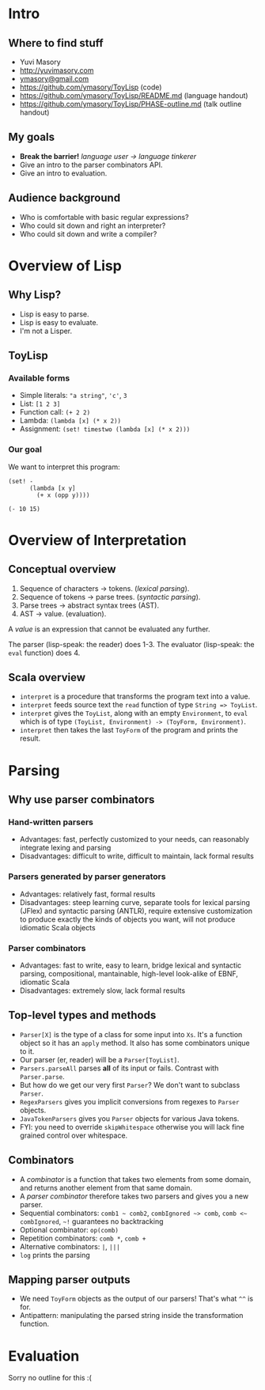 # Intro #
## Where to find stuff ##
- Yuvi Masory
- http://yuvimasory.com
- ymasory@gmail.com
- https://github.com/ymasory/ToyLisp (code)
- https://github.com/ymasory/ToyLisp/README.md (language handout)
- https://github.com/ymasory/ToyLisp/PHASE-outline.md (talk outline handout)

## My goals ##
- **Break the barrier!** *language user -> language tinkerer*
- Give an intro to the parser combinators API.
- Give an intro to evaluation.

## Audience background ##
- Who is comfortable with basic regular expressions?
- Who could sit down and right an interpreter?
- Who could sit down and write a compiler?

# Overview of Lisp #
## Why Lisp? ##
- Lisp is easy to parse.
- Lisp is easy to evaluate.
- I'm not a Lisper.

## ToyLisp ##
### Available forms ###
- Simple literals: `"a string"`, `'c'`, `3`
- List: `[1 2 3]`
- Function call: `(+ 2 2)`
- Lambda: `(lambda [x] (* x 2))`
- Assignment: `(set! timestwo (lambda [x] (* x 2)))`

### Our goal ###
We want to interpret this program:

    (set! -
          (lambda [x y]
            (+ x (opp y))))

    (- 10 15)


# Overview of Interpretation #
## Conceptual overview ##
1. Sequence of characters -> tokens. (*lexical parsing*).
2. Sequence of tokens -> parse trees. (*syntactic parsing*).
3. Parse trees -> abstract syntax trees (AST).
4. AST -> value. (evaluation).

A *value* is an expression that cannot be evaluated any further.

The parser (lisp-speak: the reader) does 1-3. The evaluator (lisp-speak: the `eval` function) does 4.

## Scala overview ##
- `interpret` is a procedure that transforms the program text into a value.
- `interpret` feeds source text the `read` function of type `String => ToyList`.
- `interpret` gives the `ToyList`, along with an empty `Environment`, to `eval` which is of type `(ToyList, Environment) -> (ToyForm, Environment)`. 
- `interpret` then takes the last `ToyForm` of the program and prints the result.

# Parsing #
## Why use parser combinators ##
### Hand-written parsers ###
- Advantages: fast, perfectly customized to your needs, can reasonably integrate lexing and parsing
- Disadvantages: difficult to write, difficult to maintain, lack formal results

### Parsers generated by parser generators ### 
- Advantages: relatively fast, formal results
- Disadvantages: steep learning curve, separate tools for lexical parsing (JFlex) and syntactic parsing (ANTLR), require extensive customization to produce exactly the kinds of objects you want, will not produce idiomatic Scala objects

### Parser combinators ###
- Advantages: fast to write, easy to learn, bridge lexical and syntactic parsing, compositional, mantainable, high-level look-alike of EBNF, idiomatic Scala
- Disadvantages: extremely slow, lack formal results

## Top-level types and methods ##
- `Parser[X]` is the type of a class for some input into  `Xs`. It's a function object so it has an `apply` method. It also has some combinators unique to it.
- Our parser (er, reader) will be a `Parser[ToyList]`.
- `Parsers.parseAll` parses **all** of its input or fails. Contrast with `Parser.parse`.
- But how do we get our very first `Parser`? We don't want to subclass `Parser`.
- `RegexParsers` gives you implicit conversions from regexes to `Parser` objects.
- `JavaTokenParsers` gives you `Parser` objects for various Java tokens.
- FYI: you need to override `skipWhitespace` otherwise you will lack fine grained control over whitespace.

## Combinators ##
- A *combinator* is a function that takes two elements from some domain, and returns another element from that same domain.
- A *parser combinator* therefore takes two parsers and gives you a new parser.
- Sequential combinators: `comb1 ~ comb2`, `combIgnored ~> comb`, `comb <~ combIgnored`, `~!` guarantees no backtracking
- Optional combinator: `op(comb)`
- Repetition combinators: `comb *`, `comb +`
- Alternative combinators: `|`, `|||`
- `log` prints the parsing

## Mapping parser outputs ##
- We need `ToyForm` objects as the output of our parsers! That's what `^^` is for.
- Antipattern: manipulating the parsed string inside the transformation function.

# Evaluation #
Sorry no outline for this :(
